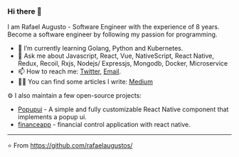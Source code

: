 ### Hi there 👋

I am Rafael Augusto - Software Engineer with the experience of 8 years. Become a software engineer by following my passion for programming. 

- 🌱  I’m currently learning Golang, Python and Kubernetes.
- 💬  Ask me about Javascript, React, Vue, NativeScript, React Native, Redux, Recoil, Rxjs, Nodejs/ Expressjs, Mongodb, Docker, Microservice
- 📫  How to reach me: [Twitter](https://twitter.com/rafaelaugustoms), [Email](mailTo:rafaelaugusto.developer@gmail.com).
- ✍🏻  You can find some articles I write: [Medium](https://rafaelaugustodev.medium.com/)

⚙️ I also maintain a few open-source projects:
- [Popupui](https://github.com/RafaelAugustoS/react-native-popup-ui) - A simple and fully customizable React Native component that implements a popup ui.
- [financeapp](https://github.com/RafaelAugustoS/finance-app) - financial control application with react native.

---
⭐️ From https://github.com/rafaelaugustos/
